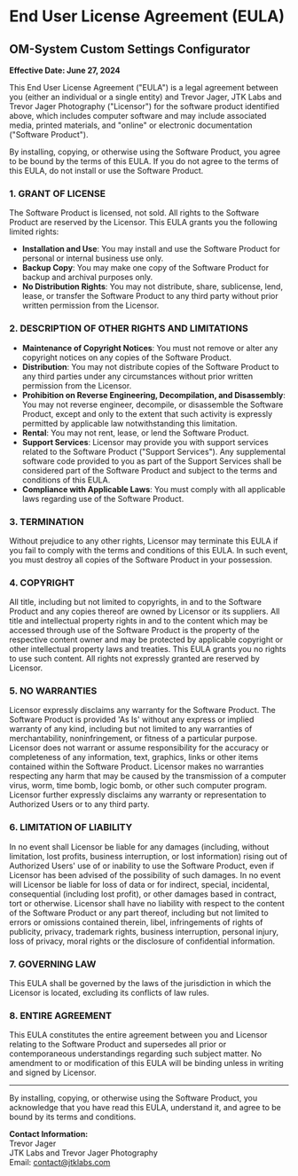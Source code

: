 # End User License Agreement (EULA)

## OM-System Custom Settings Configurator

**Effective Date: June 27, 2024**

This End User License Agreement ("EULA") is a legal agreement between you (either an individual or a single entity) and Trevor Jager, JTK Labs and Trevor Jager Photography ("Licensor") for the software product identified above, which includes computer software and may include associated media, printed materials, and "online" or electronic documentation ("Software Product").

By installing, copying, or otherwise using the Software Product, you agree to be bound by the terms of this EULA. If you do not agree to the terms of this EULA, do not install or use the Software Product.

### 1. GRANT OF LICENSE

The Software Product is licensed, not sold. All rights to the Software Product are reserved by the Licensor. This EULA grants you the following limited rights:

- **Installation and Use**: You may install and use the Software Product for personal or internal business use only.
- **Backup Copy**: You may make one copy of the Software Product for backup and archival purposes only.
- **No Distribution Rights**: You may not distribute, share, sublicense, lend, lease, or transfer the Software Product to any third party without prior written permission from the Licensor.

### 2. DESCRIPTION OF OTHER RIGHTS AND LIMITATIONS

- **Maintenance of Copyright Notices**: You must not remove or alter any copyright notices on any copies of the Software Product.
- **Distribution**: You may not distribute copies of the Software Product to any third parties under any circumstances without prior written permission from the Licensor.
- **Prohibition on Reverse Engineering, Decompilation, and Disassembly**: You may not reverse engineer, decompile, or disassemble the Software Product, except and only to the extent that such activity is expressly permitted by applicable law notwithstanding this limitation.
- **Rental**: You may not rent, lease, or lend the Software Product.
- **Support Services**: Licensor may provide you with support services related to the Software Product ("Support Services"). Any supplemental software code provided to you as part of the Support Services shall be considered part of the Software Product and subject to the terms and conditions of this EULA.
- **Compliance with Applicable Laws**: You must comply with all applicable laws regarding use of the Software Product.

### 3. TERMINATION

Without prejudice to any other rights, Licensor may terminate this EULA if you fail to comply with the terms and conditions of this EULA. In such event, you must destroy all copies of the Software Product in your possession.

### 4. COPYRIGHT

All title, including but not limited to copyrights, in and to the Software Product and any copies thereof are owned by Licensor or its suppliers. All title and intellectual property rights in and to the content which may be accessed through use of the Software Product is the property of the respective content owner and may be protected by applicable copyright or other intellectual property laws and treaties. This EULA grants you no rights to use such content. All rights not expressly granted are reserved by Licensor.

### 5. NO WARRANTIES

Licensor expressly disclaims any warranty for the Software Product. The Software Product is provided 'As Is' without any express or implied warranty of any kind, including but not limited to any warranties of merchantability, noninfringement, or fitness of a particular purpose. Licensor does not warrant or assume responsibility for the accuracy or completeness of any information, text, graphics, links or other items contained within the Software Product. Licensor makes no warranties respecting any harm that may be caused by the transmission of a computer virus, worm, time bomb, logic bomb, or other such computer program. Licensor further expressly disclaims any warranty or representation to Authorized Users or to any third party.

### 6. LIMITATION OF LIABILITY

In no event shall Licensor be liable for any damages (including, without limitation, lost profits, business interruption, or lost information) rising out of Authorized Users' use of or inability to use the Software Product, even if Licensor has been advised of the possibility of such damages. In no event will Licensor be liable for loss of data or for indirect, special, incidental, consequential (including lost profit), or other damages based in contract, tort or otherwise. Licensor shall have no liability with respect to the content of the Software Product or any part thereof, including but not limited to errors or omissions contained therein, libel, infringements of rights of publicity, privacy, trademark rights, business interruption, personal injury, loss of privacy, moral rights or the disclosure of confidential information.

### 7. GOVERNING LAW

This EULA shall be governed by the laws of the jurisdiction in which the Licensor is located, excluding its conflicts of law rules.

### 8. ENTIRE AGREEMENT

This EULA constitutes the entire agreement between you and Licensor relating to the Software Product and supersedes all prior or contemporaneous understandings regarding such subject matter. No amendment to or modification of this EULA will be binding unless in writing and signed by Licensor.

---

By installing, copying, or otherwise using the Software Product, you acknowledge that you have read this EULA, understand it, and agree to be bound by its terms and conditions.

**Contact Information:**  
Trevor Jager  
JTK Labs and Trevor Jager Photography  
Email: [contact@jtklabs.com](mailto:contact@jtklabs.com)
